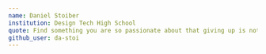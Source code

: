 ```yaml
---
name: Daniel Stoiber
institution: Design Tech High School 
quote: Find something you are so passionate about that giving up is not an option.
github_user: da-stoi
---
```

